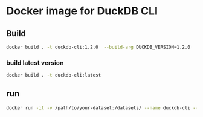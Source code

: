 # Docker image for DuckDB CLI

## Build

```bash
docker build . -t duckdb-cli:1.2.0  --build-arg DUCKDB_VERSION=1.2.0
```

### build latest version

```bash
docker build . -t duckdb-cli:latest
```
## run

```bash
docker run -it -v /path/to/your-dataset:/datasets/ --name duckdb-cli --rm duckdb-cli:1.2.0
```
